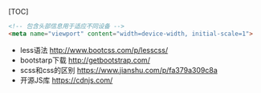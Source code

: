 [TOC]



```HTML
<!-- 包含头部信息用于适应不同设备 -->
<meta name="viewport" content="width=device-width, initial-scale=1">
```

* less语法
  http://www.bootcss.com/p/lesscss/
* bootstarp下载
  http://getbootstrap.com/
* scss和css的区别
  https://www.jianshu.com/p/fa379a309c8a
* 开源JS库
  https://cdnjs.com/

